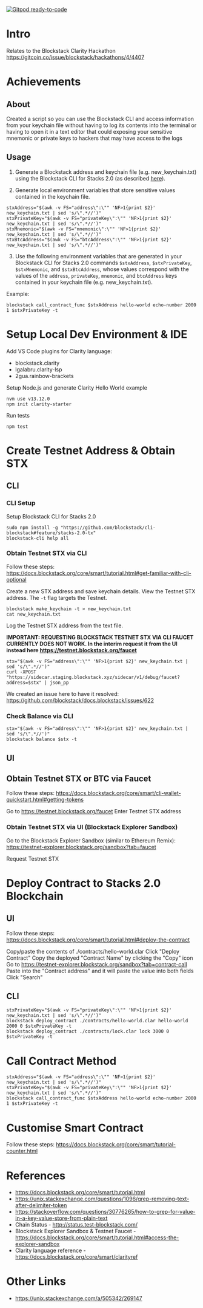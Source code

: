 [![Gitpod ready-to-code](https://img.shields.io/badge/Gitpod-ready--to--code-blue?logo=gitpod)](https://gitpod.io/#https://github.com/ltfschoen/blockstack)

# Intro

Relates to the Blockstack Clarity Hackathon https://gitcoin.co/issue/blockstack/hackathons/4/4407

# Achievements

## About

Created a script so you can use the Blockstack CLI and access information from your keychain file without having to log its contents into the terminal or having to open it in a text editor that could exposing your sensitive mnemonic or private keys to hackers that may have access to the logs

## Usage

1) Generate a Blockstack address and keychain file (e.g. new_keychain.txt) using the Blockstack CLI for Stacks 2.0 (as described [here](https://docs.blockstack.org/core/smart/tutorial.html#get-familiar-with-cli-optional)).

2) Generate local environment variables that store sensitive values contained in the keychain file.
```
stxAddress="$(awk -v FS="address\":\"" 'NF>1{print $2}' new_keychain.txt | sed 's/\".*//')"
stxPrivateKey="$(awk -v FS="privateKey\":\"" 'NF>1{print $2}' new_keychain.txt | sed 's/\".*//')"
stxMnemonic="$(awk -v FS="mnemonic\":\"" 'NF>1{print $2}' new_keychain.txt | sed 's/\".*//')"
stxBtcAddress="$(awk -v FS="btcAddress\":\"" 'NF>1{print $2}' new_keychain.txt | sed 's/\".*//')"
```

3) Use the following environment variables that are generated in your Blockstack CLI for Stacks 2.0 commands `$stxAddress`, `$stxPrivateKey`, `$stxMnemonic`, and `$stxBtcAddress`, whose values correspond with the values of the `address`, `privateKey`, `mnemonic`, and `btcAddress` keys contained in your keychain file (e.g. new_keychain.txt).

Example:
```
blockstack call_contract_func $stxAddress hello-world echo-number 2000 1 $stxPrivateKey -t
```

# Setup Local Dev Environment & IDE

Add VS Code plugins for Clarity language:
* blockstack.clarity
* lgalabru.clarity-lsp
* 2gua.rainbow-brackets

Setup Node.js and generate Clarity Hello World example
```
nvm use v13.12.0 
npm init clarity-starter
```

Run tests
```
npm test
```

# Create Testnet Address & Obtain STX

## CLI

### CLI Setup

Setup Blockstack CLI for Stacks 2.0
```
sudo npm install -g "https://github.com/blockstack/cli-blockstack#feature/stacks-2.0-tx"
blockstack-cli help all
```

### Obtain Testnet STX via CLI

Follow these steps: https://docs.blockstack.org/core/smart/tutorial.html#get-familiar-with-cli-optional

Create a new STX address and save keychain details. View the Testnet STX address. The `-t` flag targets the Testnet.
```
blockstack make_keychain -t > new_keychain.txt
cat new_keychain.txt
```

Log the Testnet STX address from the text file.

**IMPORTANT: REQUESTING BLOCKSTACK TESTNET STX VIA CLI FAUCET CURRENTLY DOES NOT WORK. In the interim request it from the UI instead here https://testnet.blockstack.org/faucet**

```
stx="$(awk -v FS="address\":\"" 'NF>1{print $2}' new_keychain.txt | sed 's/\".*//')"
curl -XPOST "https://sidecar.staging.blockstack.xyz/sidecar/v1/debug/faucet?address=$stx" | json_pp
```

We created an issue here to have it resolved: https://github.com/blockstack/docs.blockstack/issues/622

### Check Balance via CLI

```
stx="$(awk -v FS="address\":\"" 'NF>1{print $2}' new_keychain.txt | sed 's/\".*//')"
blockstack balance $stx -t
```

## UI

## Obtain Testnet STX or BTC via Faucet

Follow these steps: https://docs.blockstack.org/core/smart/cli-wallet-quickstart.html#getting-tokens

Go to https://testnet.blockstack.org/faucet
Enter Testnet STX address

### Obtain Testnet STX via UI (Blockstack Explorer Sandbox)

Go to the Blockstack Explorer Sandbox (similar to Ethereum Remix): https://testnet-explorer.blockstack.org/sandbox?tab=faucet

Request Testnet STX

# Deploy Contract to Stacks 2.0 Blockchain

## UI

Follow these steps: https://docs.blockstack.org/core/smart/tutorial.html#deploy-the-contract

Copy/paste the contents of ./contracts/hello-world.clar
Click "Deploy Contract"
Copy the deployed "Contract Name" by clicking the "Copy" icon
Go to https://testnet-explorer.blockstack.org/sandbox?tab=contract-call
Paste into the "Contract address" and it will paste the value into both fields
Click "Search"

## CLI

```
stxPrivateKey="$(awk -v FS="privateKey\":\"" 'NF>1{print $2}' new_keychain.txt | sed 's/\".*//')"
blockstack deploy_contract ./contracts/hello-world.clar hello-world 2000 0 $stxPrivateKey -t
blockstack deploy_contract ./contracts/lock.clar lock 3000 0 $stxPrivateKey -t
```

# Call Contract Method

```
stxAddress="$(awk -v FS="address\":\"" 'NF>1{print $2}' new_keychain.txt | sed 's/\".*//')"
stxPrivateKey="$(awk -v FS="privateKey\":\"" 'NF>1{print $2}' new_keychain.txt | sed 's/\".*//')"
blockstack call_contract_func $stxAddress hello-world echo-number 2000 1 $stxPrivateKey -t
```

# Customise Smart Contract

Follow these steps: https://docs.blockstack.org/core/smart/tutorial-counter.html

# References

* https://docs.blockstack.org/core/smart/tutorial.html
* https://unix.stackexchange.com/questions/1096/grep-removing-text-after-delimiter-token
* https://stackoverflow.com/questions/30776265/how-to-grep-for-value-in-a-key-value-store-from-plain-text
* Chain Status - http://status.test-blockstack.com/
* Blockstack Explorer Sandbox & Testnet Faucet - https://docs.blockstack.org/core/smart/tutorial.html#access-the-explorer-sandbox
* Clarity language reference - https://docs.blockstack.org/core/smart/clarityref

# Other Links

* https://unix.stackexchange.com/a/505342/269147
